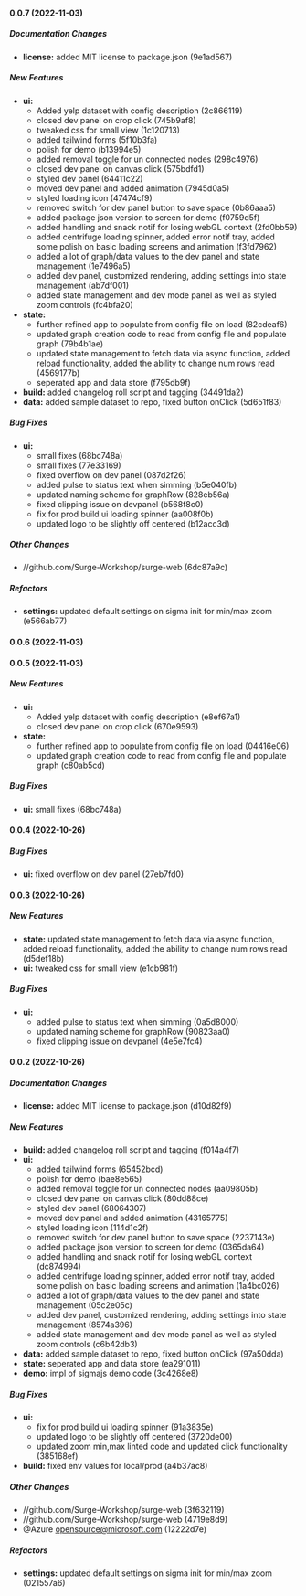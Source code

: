 #### 0.0.7 (2022-11-03)

##### Documentation Changes

* **license:**  added MIT license to package.json (9e1ad567)

##### New Features

* **ui:**
  *  Added yelp dataset with config description (2c866119)
  *  closed dev panel on crop click (745b9af8)
  *  tweaked css for small view (1c120713)
  *  added tailwind forms (5f10b3fa)
  *  polish for demo (b13994e5)
  *  added removal toggle for un connected nodes (298c4976)
  *  closed dev panel on canvas click (575bdfd1)
  *  styled dev panel (64411c22)
  *  moved dev panel and added animation (7945d0a5)
  *  styled loading icon (47474cf9)
  *  removed switch for dev panel button to save space (0b86aaa5)
  *  added package json version to screen for demo (f0759d5f)
  *  added handling and snack notif for losing webGL context (2fd0bb59)
  *  added centrifuge loading spinner, added error notif tray, added some polish on basic loading screens and animation (f3fd7962)
  *  added a lot of graph/data values to the dev panel and state management (1e7496a5)
  *  added dev panel, customized rendering, adding settings into state management (ab7df001)
  *  added state management and dev mode panel as well as styled zoom controls (fc4bfa20)
* **state:**
  *  further refined app to populate from config file on load (82cdeaf6)
  *  updated graph creation code to read from config file and populate graph (79b4b1ae)
  *  updated state management to fetch data via async function, added reload functionality, added the ability to change num rows read (4569177b)
  *  seperated app and data store (f795db9f)
* **build:**  added changelog roll script and tagging (34491da2)
* **data:**  added sample dataset to repo, fixed button onClick (5d651f83)

##### Bug Fixes

* **ui:**
  *  small fixes (68bc748a)
  *  small fixes (77e33169)
  *  fixed overflow on dev panel (087d2f26)
  *  added pulse to status text when simming (b5e040fb)
  *  updated naming scheme for graphRow (828eb56a)
  *  fixed clipping issue on devpanel (b568f8c0)
  *  fix for prod build ui loading spinner (aa008f0b)
  *  updated logo to be slightly off centered (b12acc3d)

##### Other Changes

* //github.com/Surge-Workshop/surge-web (6dc87a9c)

##### Refactors

* **settings:**  updated default settings on sigma init for min/max zoom (e566ab77)

#### 0.0.6 (2022-11-03)

#### 0.0.5 (2022-11-03)

##### New Features

* **ui:**
  *  Added yelp dataset with config description (e8ef67a1)
  *  closed dev panel on crop click (670e9593)
* **state:**
  *  further refined app to populate from config file on load (04416e06)
  *  updated graph creation code to read from config file and populate graph (c80ab5cd)

##### Bug Fixes

* **ui:**  small fixes (68bc748a)

#### 0.0.4 (2022-10-26)

##### Bug Fixes

* **ui:**  fixed overflow on dev panel (27eb7fd0)

#### 0.0.3 (2022-10-26)

##### New Features

* **state:**  updated state management to fetch data via async function, added reload functionality, added the ability to change num rows read (d5def18b)
* **ui:**  tweaked css for small view (e1cb981f)

##### Bug Fixes

* **ui:**
  *  added pulse to status text when simming (0a5d8000)
  *  updated naming scheme for graphRow (90823aa0)
  *  fixed clipping issue on devpanel (4e5e7fc4)

#### 0.0.2 (2022-10-26)

##### Documentation Changes

* **license:**  added MIT license to package.json (d10d82f9)

##### New Features

* **build:**  added changelog roll script and tagging (f014a4f7)
* **ui:**
  *  added tailwind forms (65452bcd)
  *  polish for demo (bae8e565)
  *  added removal toggle for un connected nodes (aa09805b)
  *  closed dev panel on canvas click (80dd88ce)
  *  styled dev panel (68064307)
  *  moved dev panel and added animation (43165775)
  *  styled loading icon (114d1c2f)
  *  removed switch for dev panel button to save space (2237143e)
  *  added package json version to screen for demo (0365da64)
  *  added handling and snack notif for losing webGL context (dc874994)
  *  added centrifuge loading spinner, added error notif tray, added some polish on basic loading screens and animation (1a4bc026)
  *  added a lot of graph/data values to the dev panel and state management (05c2e05c)
  *  added dev panel, customized rendering, adding settings into state management (8574a396)
  *  added state management and dev mode panel as well as styled zoom controls (c6b42db3)
* **data:**  added sample dataset to repo, fixed button onClick (97a50dda)
* **state:**  seperated app and data store (ea291011)
* **demo:**  impl of sigmajs demo code (3c4268e8)

##### Bug Fixes

* **ui:**
  *  fix for prod build ui loading spinner (91a3835e)
  *  updated logo to be slightly off centered (3720de00)
  *  updated zoom min,max linted code and updated click functionality (385168ef)
* **build:**  fixed env values for local/prod (a4b37ac8)

##### Other Changes

* //github.com/Surge-Workshop/surge-web (3f632119)
* //github.com/Surge-Workshop/surge-web (4719e8d9)
*  @Azure opensource@microsoft.com (12222d7e)

##### Refactors

* **settings:**  updated default settings on sigma init for min/max zoom (021557a6)

